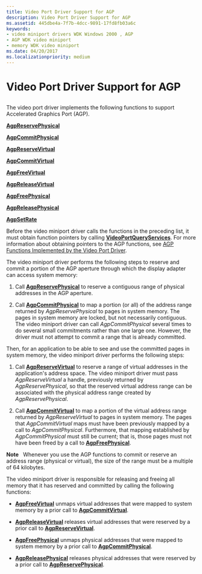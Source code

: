 ```yaml
---
title: Video Port Driver Support for AGP
description: Video Port Driver Support for AGP
ms.assetid: 445dbe4a-7f7b-4dcc-9891-17fd8fb03a6c
keywords:
- video miniport drivers WDK Windows 2000 , AGP
- AGP WDK video miniport
- memory WDK video miniport
ms.date: 04/20/2017
ms.localizationpriority: medium
---
```


# Video Port Driver Support for AGP


## <span id="ddk_video_port_driver_support_for_agp_gg"></span><span id="DDK_VIDEO_PORT_DRIVER_SUPPORT_FOR_AGP_GG"></span>


The video port driver implements the following functions to support Accelerated Graphics Port (AGP).

[**AgpReservePhysical**](https://docs.microsoft.com/windows-hardware/drivers/ddi/content/videoagp/nc-videoagp-pagp_reserve_physical)

[**AgpCommitPhysical**](https://docs.microsoft.com/windows-hardware/drivers/ddi/content/videoagp/nc-videoagp-pagp_commit_physical)

[**AgpReserveVirtual**](https://docs.microsoft.com/windows-hardware/drivers/ddi/content/videoagp/nc-videoagp-pagp_reserve_virtual)

[**AgpCommitVirtual**](https://docs.microsoft.com/windows-hardware/drivers/ddi/content/videoagp/nc-videoagp-pagp_commit_virtual)

[**AgpFreeVirtual**](https://docs.microsoft.com/windows-hardware/drivers/ddi/content/videoagp/nc-videoagp-pagp_free_virtual)

[**AgpReleaseVirtual**](https://docs.microsoft.com/windows-hardware/drivers/ddi/content/videoagp/nc-videoagp-pagp_release_virtual)

[**AgpFreePhysical**](https://docs.microsoft.com/windows-hardware/drivers/ddi/content/videoagp/nc-videoagp-pagp_free_physical)

[**AgpReleasePhysical**](https://docs.microsoft.com/windows-hardware/drivers/ddi/content/videoagp/nc-videoagp-pagp_release_physical)

[**AgpSetRate**](https://docs.microsoft.com/windows-hardware/drivers/ddi/content/videoagp/nc-videoagp-pagp_set_rate)

Before the video miniport driver calls the functions in the preceding list, it must obtain function pointers by calling [**VideoPortQueryServices**](https://docs.microsoft.com/windows-hardware/drivers/ddi/content/video/nf-video-videoportqueryservices). For more information about obtaining pointers to the AGP functions, see [AGP Functions Implemented by the Video Port Driver](https://docs.microsoft.com/windows-hardware/drivers/ddi/content/videoagp/).

The video miniport driver performs the following steps to reserve and commit a portion of the AGP aperture through which the display adapter can access system memory:

1.  Call [**AgpReservePhysical**](https://docs.microsoft.com/windows-hardware/drivers/ddi/content/videoagp/nc-videoagp-pagp_reserve_physical) to reserve a contiguous range of physical addresses in the AGP aperture.

2.  Call [**AgpCommitPhysical**](https://docs.microsoft.com/windows-hardware/drivers/ddi/content/videoagp/nc-videoagp-pagp_commit_physical) to map a portion (or all) of the address range returned by *AgpReservePhysical* to pages in system memory. The pages in system memory are locked, but not necessarily contiguous. The video miniport driver can call *AgpCommitPhysical* several times to do several small commitments rather than one large one. However, the driver must not attempt to commit a range that is already committed.

Then, for an application to be able to see and use the committed pages in system memory, the video miniport driver performs the following steps:

1.  Call [**AgpReserveVirtual**](https://docs.microsoft.com/windows-hardware/drivers/ddi/content/videoagp/nc-videoagp-pagp_reserve_virtual) to reserve a range of virtual addresses in the application's address space. The video miniport driver must pass *AgpReserveVirtual* a handle, previously returned by *AgpReservePhysical*, so that the reserved virtual address range can be associated with the physical address range created by *AgpReservePhysical*.

2.  Call [**AgpCommitVirtual**](https://docs.microsoft.com/windows-hardware/drivers/ddi/content/videoagp/nc-videoagp-pagp_commit_virtual) to map a portion of the virtual address range returned by *AgpReserveVirtual* to pages in system memory. The pages that *AgpCommitVirtual* maps must have been previously mapped by a call to *AgpCommitPhysical*. Furthermore, that mapping established by *AgpCommitPhysical* must still be current; that is, those pages must not have been freed by a call to [**AgpFreePhysical**](https://docs.microsoft.com/windows-hardware/drivers/ddi/content/videoagp/nc-videoagp-pagp_free_physical).

**Note**   Whenever you use the AGP functions to commit or reserve an address range (physical or virtual), the size of the range must be a multiple of 64 kilobytes.

 

The video miniport driver is responsible for releasing and freeing all memory that it has reserved and committed by calling the following functions:

-   [**AgpFreeVirtual**](https://docs.microsoft.com/windows-hardware/drivers/ddi/content/videoagp/nc-videoagp-pagp_free_virtual) unmaps virtual addresses that were mapped to system memory by a prior call to [**AgpCommitVirtual**](https://docs.microsoft.com/windows-hardware/drivers/ddi/content/videoagp/nc-videoagp-pagp_commit_virtual).

-   [**AgpReleaseVirtual**](https://docs.microsoft.com/windows-hardware/drivers/ddi/content/videoagp/nc-videoagp-pagp_release_virtual) releases virtual addresses that were reserved by a prior call to [**AgpReserveVirtual**](https://docs.microsoft.com/windows-hardware/drivers/ddi/content/videoagp/nc-videoagp-pagp_reserve_virtual).

-   [**AgpFreePhysical**](https://docs.microsoft.com/windows-hardware/drivers/ddi/content/videoagp/nc-videoagp-pagp_free_physical) unmaps physical addresses that were mapped to system memory by a prior call to [**AgpCommitPhysical**](https://docs.microsoft.com/windows-hardware/drivers/ddi/content/videoagp/nc-videoagp-pagp_commit_physical).

-   [**AgpReleasePhysical**](https://docs.microsoft.com/windows-hardware/drivers/ddi/content/videoagp/nc-videoagp-pagp_release_physical) releases physical addresses that were reserved by a prior call to [**AgpReservePhysical**](https://docs.microsoft.com/windows-hardware/drivers/ddi/content/videoagp/nc-videoagp-pagp_reserve_physical).

 

 





